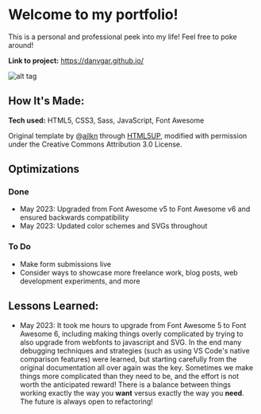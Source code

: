 # Welcome to my portfolio!
This is a personal and professional peek into my life! Feel free to poke around!

**Link to project:** https://danvgar.github.io/

![alt tag](http://placecorgi.com/1200/650)

## How It's Made:

**Tech used:** HTML5, CSS3, Sass, JavaScript, Font Awesome

Original template by @[ajlkn](https://aj.lkn.io/) through [HTML5UP](https://html5up.net/), modified with permission under the Creative Commons Attribution 3.0 License.

## Optimizations

### Done
* May 2023: Upgraded from Font Awesome v5 to Font Awesome v6 and ensured backwards compatibility
* May 2023: Updated color schemes and SVGs throughout

### To Do
* Make form submissions live
* Consider ways to showcase more freelance work, blog posts, web development experiments, and more

## Lessons Learned:

* May 2023: It took me hours to upgrade from Font Awesome 5 to Font Awesome 6, including making things overly complicated by trying to also upgrade from webfonts to javascript and SVG. In the end many debugging techniques and strategies (such as using VS Code's native comparison features) were learned, but starting carefully from the original documentation all over again was the key. Sometimes we make things more complicated than they need to be, and the effort is not worth the anticipated reward! There is a balance between things working exactly the way you **want** versus exactly the way you **need**. The future is always open to refactoring! 



